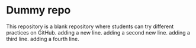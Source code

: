 # Dummy repo
This repository is a blank repository where students can try different practices on GitHub.
adding a new line.
adding a second new line.
adding a third line.
adding a fourth line.